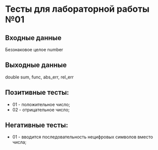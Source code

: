 # Тесты для лабораторной работы №01

## Входные данные
Беззнаковое целое number

## Выходные данные
double sum, func, abs_err, rel_err

## Позитивные тесты:
- 01 - положительное число;
- 02 - отрицательное число;

## Негативные тесты:
- 01 - вводится последовательность нецифровых символов вместо числа;